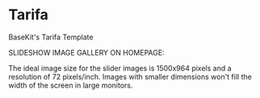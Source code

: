 Tarifa
======

BaseKit's Tarifa Template

SLIDESHOW IMAGE GALLERY ON HOMEPAGE:

The ideal image size for the slider images is 1500x964 pixels and a resolution of 72 pixels/inch. 
Images with smaller dimensions won't fill the width of the screen in large monitors.
